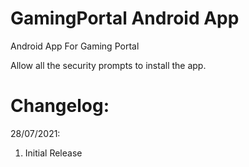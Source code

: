 # GamingPortal Android App
Android App For Gaming Portal

Allow all the security prompts to install the app.

# Changelog: 

28/07/2021: 
1. Initial Release



